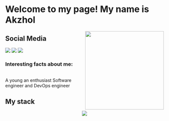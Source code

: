 <h1>Welcome to my page! My name is Akzhol</h1>
<picture> <img align="right" src="https://github.com/7oSkaaa/7oSkaaa/blob/main/Images/Right_Side.gif?raw=true" width = 250px></picture>

<h2>Social Media</h2>
<a href="https://t.me/ZhakiyaK" target="_blank"><img src="https://img.icons8.com/color/40/000000/telegram-app--v4.png"/></a>
<a href="https://vk.com/akzholzhakiya" target="_blank"><img src="https://img.icons8.com/color/40/000000/vk-circled.png"/></a>
<a href="https://www.instagram.com/zhk.lab" target="_blank"><img src="https://img.icons8.com/color/40/000000/instagram-new--v1.png"/></a>

<h3>Interesting facts about me:</h3>
<br> A young an enthusiast Software engineer and DevOps engineer


## My stack

<p align="center">
  <a href="https://skillicons.dev">
    <img src="https://skillicons.dev/icons?i=git,github,go,fastapi,postgresql,mysql,sqlite,docker,graphql,gitlab,kubernetes,ansible,kafka,grafana,prometheus,elasticsearch,linux,bash,jenkins,postman,powershell,rabbitmq,redis,terraform,&perline=14" />
  </a>
</p>
